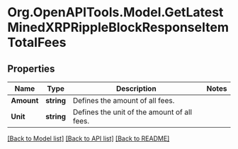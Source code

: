 # Org.OpenAPITools.Model.GetLatestMinedXRPRippleBlockResponseItemTotalFees

## Properties

Name | Type | Description | Notes
------------ | ------------- | ------------- | -------------
**Amount** | **string** | Defines the amount of all fees. | 
**Unit** | **string** | Defines the unit of the amount of all fees. | 

[[Back to Model list]](../README.md#documentation-for-models) [[Back to API list]](../README.md#documentation-for-api-endpoints) [[Back to README]](../README.md)

